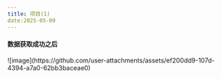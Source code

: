 ```yaml
---
title: 项目(1)
date:2025-05-09
---
```

#### 数据获取成功之后
<p>
![image](https://github.com/user-attachments/assets/ef200dd9-107d-4394-a7a0-62bb3baceae0)


</p>
